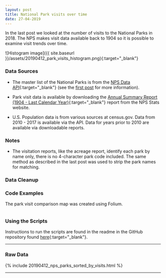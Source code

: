 ```yaml
---
layout: post
title: National Park visits over time
date: 27-04-2019
---
```


In the last post we looked at the number of visits to the National Parks in 2018. The NPS makes visit data available back to 1904 so it is possible to examine visit trends over time.

![Histogram image]({{ site.baseurl }}/assets/20190412_park_visits_histogram.png){:target="_blank"}



### Data Sources
* The master list of the National Parks is from the [NPS Data API](https://www.nps.gov/subjects/digital/nps-data-api.htm){:target="_blank"} (see the [first post](https://goodmorningdata.github.io/NPS-Clickable-Map-Parks/) for more information).

* Park visit data is available by downloading the [Annual Summary Report (1904 - Last Calendar Year)](https://irma.nps.gov/Stats/SSRSReports/National%20Reports/Annual%20Summary%20Report%20%281904%20-%20Last%20Calendar%20Year%29){:target="_blank"} report from the NPS Stats website.

* U.S. Population data is from various sources at census.gov. Data from 2010 - 2017 is available via the API. Data for years prior to 2010 are available via downloadable reports.

### Notes
* The visitation reports, like the acreage report, identify each park by name only, there is no 4-character park code included. The same method as described in the last post was used to strip the park names for matching.

### Data Cleanup

### Code Examples
The park visit comparison map was created using Folium.

```python

```

### Using the Scripts
Instructions to run the scripts are found in the readme in the GitHub repository found [here](https://github.com/goodmorningdata/nps){:target="_blank"}.

---

### Raw Data
{% include 20190412_nps_parks_sorted_by_visits.html %}

---
